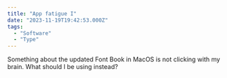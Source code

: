 ```yaml
---
title: "App fatigue I"
date: "2023-11-19T19:42:53.000Z"
tags: 
  - "Software"
  - "Type"
---
```


Something about the updated Font Book in MacOS is not clicking with my brain. What should I be using instead?

